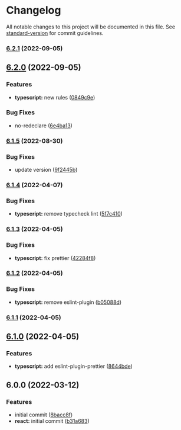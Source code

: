 # Changelog

All notable changes to this project will be documented in this file. See [standard-version](https://github.com/conventional-changelog/standard-version) for commit guidelines.

### [6.2.1](https://github.com/joshuaavalon/eslint-config/compare/@joshuaavalon/eslint-config-typescript@6.2.0...@joshuaavalon/eslint-config-typescript@6.2.1) (2022-09-05)

## [6.2.0](https://github.com/joshuaavalon/eslint-config/compare/@joshuaavalon/eslint-config-typescript@6.1.5...@joshuaavalon/eslint-config-typescript@6.2.0) (2022-09-05)


### Features

* **typescript:** new rules ([0849c9e](https://github.com/joshuaavalon/eslint-config/commit/0849c9e4b83367c2bde3bba700acfe5371db1d96))


### Bug Fixes

* no-redeclare ([6e4ba13](https://github.com/joshuaavalon/eslint-config/commit/6e4ba135be0855eedb7614236e20079906b98f2b))

### [6.1.5](https://github.com/joshuaavalon/eslint-config/compare/@joshuaavalon/eslint-config-typescript@6.1.4...@joshuaavalon/eslint-config-typescript@6.1.5) (2022-08-30)


### Bug Fixes

* update version ([9f2445b](https://github.com/joshuaavalon/eslint-config/commit/9f2445b0644399eeadf3dc145f8ec34db0a9545a))

### [6.1.4](https://github.com/joshuaavalon/eslint-config/compare/@joshuaavalon/eslint-config-typescript@6.1.3...@joshuaavalon/eslint-config-typescript@6.1.4) (2022-04-07)


### Bug Fixes

* **typescript:** remove typecheck lint ([5f7c410](https://github.com/joshuaavalon/eslint-config/commit/5f7c410e4e7f5276ca4af4ca37d8311097080a58))

### [6.1.3](https://github.com/joshuaavalon/eslint-config/compare/@joshuaavalon/eslint-config-typescript@6.1.2...@joshuaavalon/eslint-config-typescript@6.1.3) (2022-04-05)


### Bug Fixes

* **typescript:** fix prettier ([42284f8](https://github.com/joshuaavalon/eslint-config/commit/42284f8783ee64ca5d8696b747857b15f986b362))

### [6.1.2](https://github.com/joshuaavalon/eslint-config/compare/@joshuaavalon/eslint-config-typescript@6.1.1...@joshuaavalon/eslint-config-typescript@6.1.2) (2022-04-05)


### Bug Fixes

* **typescript:** remove eslint-plugin ([b05088d](https://github.com/joshuaavalon/eslint-config/commit/b05088de168a4f32621e026ea2641f4a2b13c778))

### [6.1.1](https://github.com/joshuaavalon/eslint-config/compare/@joshuaavalon/eslint-config-typescript@6.1.0...@joshuaavalon/eslint-config-typescript@6.1.1) (2022-04-05)

## [6.1.0](https://github.com/joshuaavalon/eslint-config/compare/@joshuaavalon/eslint-config-typescript@6.0.0...@joshuaavalon/eslint-config-typescript@6.1.0) (2022-04-05)


### Features

* **typescript:** add eslint-plugin-prettier ([8644bde](https://github.com/joshuaavalon/eslint-config/commit/8644bdea6a61220e946db95c0e2c4ada30451a0f))

## 6.0.0 (2022-03-12)


### Features

* initial commit ([8bacc8f](https://github.com/joshuaavalon/eslint-config/commit/8bacc8fe613ca20e971e717059836a7b7464557b))
* **react:** initial commit ([b31a683](https://github.com/joshuaavalon/eslint-config/commit/b31a683b679a241869343a99687379a592ffd740))
